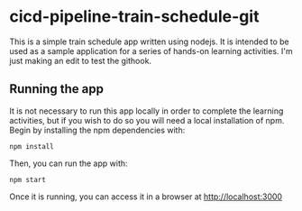 # cicd-pipeline-train-schedule-git

This is a simple train schedule app written using nodejs. It is intended to be used as a sample application for a series of hands-on learning activities. I'm just making an edit to test the githook.

## Running the app

It is not necessary to run this app locally in order to complete the learning activities, but if you wish to do so you will need a local installation of npm. Begin by installing the npm dependencies with:

    npm install

Then, you can run the app with:

    npm start

Once it is running, you can access it in a browser at [http://localhost:3000](http://localhost:3000)
